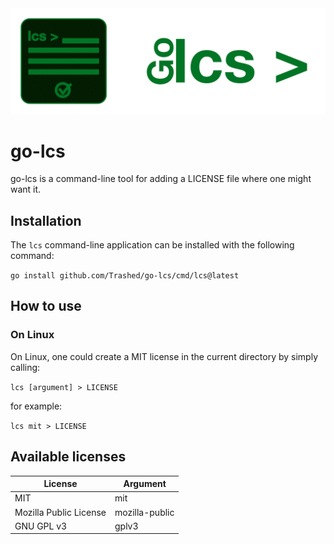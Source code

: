 <img src="docs/attachments/lcs_banner.png" alt="go-lcs banner Logo">

# go-lcs

go-lcs is a command-line tool for adding a LICENSE file where one might want it.

## Installation 

The `lcs` command-line application can be installed with the following command:

`go install github.com/Trashed/go-lcs/cmd/lcs@latest`

## How to use

### On Linux

On Linux, one could create a MIT license in the current directory by simply calling:

`lcs [argument] > LICENSE`

for example:

`lcs mit > LICENSE`

## Available licenses

| License                 | Argument        |
| ------------------------| ----------------|
| MIT                     | mit             |
| Mozilla Public License  | mozilla-public  |
| GNU GPL v3              | gplv3           |
